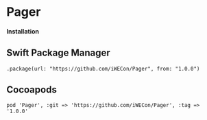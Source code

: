 # Pager


#### Installation

## Swift Package Manager

```
.package(url: "https://github.com/iWECon/Pager", from: "1.0.0")
```

## Cocoapods

```
pod 'Pager', :git => 'https://github.com/iWECon/Pager', :tag => '1.0.0'
```
